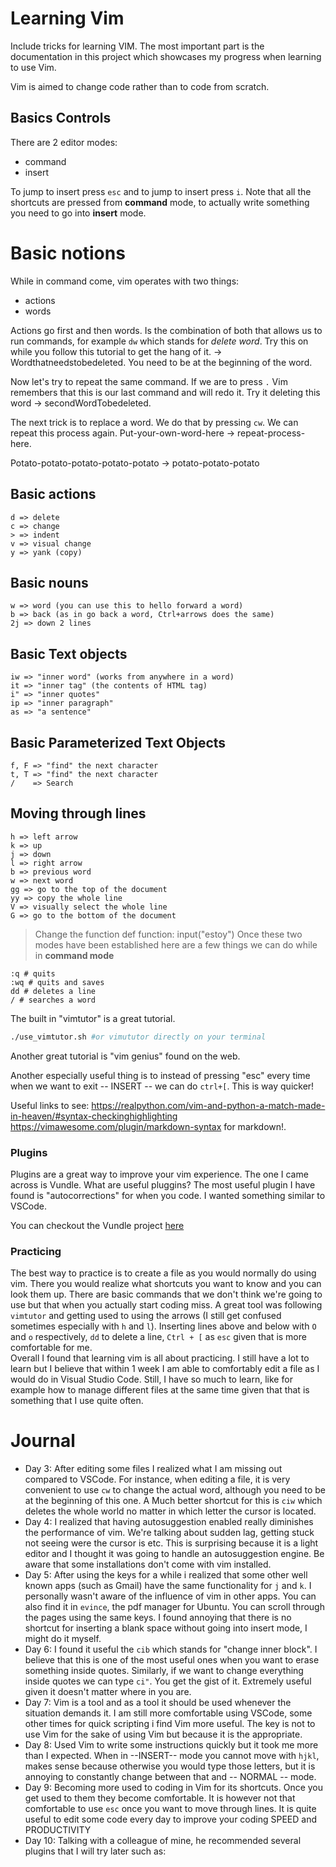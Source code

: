 # Learning Vim

Include tricks for learning VIM. The most important part is the documentation in this project which showcases my progress when learning to use Vim.

Vim is aimed to change code rather than to code from scratch.

## Basics Controls

There are 2 editor modes:
- command
- insert

To jump to insert press ``esc`` and to jump to insert press ``i``. Note that all the shortcuts are pressed from **command** mode, to actually write something you need to go into **insert** mode.

# Basic notions
While in command come, vim operates with two things:
- actions
- words

Actions go first and then words.
Is the combination of both that allows us to run commands, for example ``dw`` which stands for *delete word*. Try this on while you follow this tutorial to get the hang of it. -> Wordthatneedstobedeleted. You need to be at the beginning of the word.

Now let's try to repeat the same command. If we are to press ``.`` Vim remembers that this is our last command and will redo it. Try it deleting this word -> secondWordTobedeleted.  

The next trick is to replace a word. We do that by pressing ``cw``. We can repeat this process again. Put-your-own-word-here -> repeat-process-here.

Potato-potato-potato-potato-potato -> potato-potato-potato 
## Basic actions
```vim
d => delete
c => change
> => indent
v => visual change
y => yank (copy)
```

## Basic nouns
```vim
w => word (you can use this to hello forward a word)
b => back (as in go back a word, Ctrl+arrows does the same)
2j => down 2 lines
``` 
## Basic Text objects
```vim
iw => "inner word" (works from anywhere in a word)
it => "inner tag" (the contents of HTML tag)
i" => "inner quotes"
ip => "inner paragraph"
as => "a sentence"
```

## Basic Parameterized Text Objects
```vim
f, F => "find" the next character
t, T => "find" the next character
/    => Search
```

## Moving through lines
```vim
h => left arrow
k => up
j => down
l => right arrow
b => previous word
w => next word
gg => go to the top of the document
yy => copy the whole line
V => visually select the whole line
G => go to the bottom of the document
```

> Change the function
> def function:
> 	input("estoy")
Once these two modes have been established here are a few things we can do while in **command mode**
```vim
:q # quits
:wq # quits and saves
dd # deletes a line
/ # searches a word
```

The built in "vimtutor" is a great tutorial.

```bash
./use_vimtutor.sh #or vimututor directly on your terminal
```
Another great tutorial is "vim genius" found on the web.

Another especially useful thing is to instead of pressing "esc" every time when we want to exit -- INSERT -- we can do ``ctrl+[``. This is way quicker!

Useful links to see:
https://realpython.com/vim-and-python-a-match-made-in-heaven/#syntax-checkinghighlighting
https://vimawesome.com/plugin/markdown-syntax for markdown!.

### Plugins

Plugins are a great way to improve your vim experience. The one I came across is Vundle. What are useful pluggins? 
The most useful plugin I have found is "autocorrections" for when you code. I wanted something similar to VSCode.

You can checkout the Vundle project [here](https://github.com/VundleVim/Vundle.vim)

### Practicing

The best way to practice is to create a file as you would normally do using vim. There you would realize what shortcuts you want to know and you can look them up. There are basic commands that we don't think we're going to use but that when you actually start coding miss. A great tool was following ``vimtutor`` and getting used to using the arrows (I still get confused sometimes especially with ``h`` and ``l``). Inserting lines above and below with ``O`` and ``o`` respectively, ``dd`` to delete a line, ``Ctrl + [`` as ``esc`` given that is more comfortable for me.   
Overall I found that learning vim is all about practicing. I still have a lot to learn but I believe that within 1 week I am able to comfortably edit a file as I would do in Visual Studio Code. Still, I have so much to learn, like for example how to manage different files at the same time given that that is something that I use quite often.

# Journal
- Day 3: After editing some files I realized what I am missing out compared to VSCode. For instance, when editing a file, it is very convenient to use ``cw`` to change the actual word, although you need to be at the beginning of this one. A Much better shortcut for this is ``ciw`` which deletes the whole world no matter in which letter the cursor is located. 
- Day 4: I realized that having autosuggestion enabled really diminishes the performance of vim. We're talking about sudden lag, getting stuck not seeing were the cursor is etc. This is surprising because it is a light editor and I thought it was going to handle an autosuggestion engine. Be aware that some installations don't come with vim installed.
- Day 5: After using the keys for a while i realized that some other well known apps (such as Gmail) have the same functionality for ``j`` and ``k``. I personally wasn't aware of the influence of vim in other apps. You can also find it in ``evince``, the pdf manager for Ubuntu. You can scroll through the pages using the same keys. I found annoying that there is no shortcut for inserting a blank space without going into insert mode, I might do it myself.
- Day 6: I found it useful the ``cib`` which stands for "change inner block". I believe that this is one of the most useful ones when you want to erase something inside quotes. Similarly, if we want to change everything inside quotes we can type ``ci"``. You get the gist of it. Extremely useful given it doesn't matter where in you are.
- Day 7: Vim is a tool and as a tool it should be used whenever the situation demands it. I am still more comfortable using VSCode, some other times for quick scripting i find Vim more useful. The key is not to use Vim for the sake of using Vim but because it is the appropriate.
- Day 8: Used Vim to write some instructions quickly but it took me more than I expected. When in --INSERT-- mode you cannot move with `hjkl`, makes sense because otherwise you would type those letters, but it is annoying to constantly change between that and -- NORMAL -- mode.
- Day 9: Becoming more used to coding in Vim for its shortcuts. Once you get used to them they become comfortable. It is however not that comfortable to use `esc` once you want to move through lines. It is quite useful to edit some code every day to improve your coding SPEED and PRODUCTIVITY
- Day 10: Talking with a colleague of mine, he recommended several plugins that I will try later such as:
